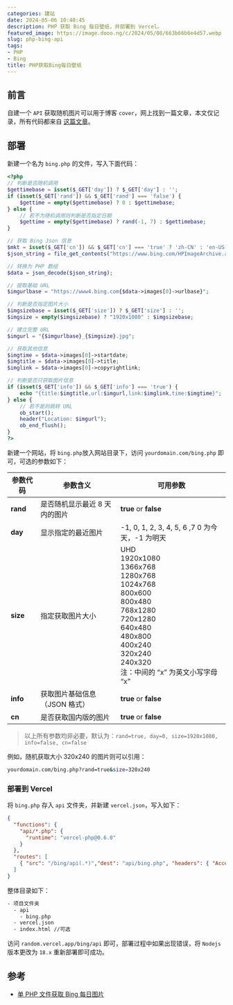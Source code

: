 ```yaml
---
categories: 建站
date: 2024-05-06 10:40:45
description: PHP 获取 Bing 每日壁纸，并部署到 Vercel。
featured_image: https://image.dooo.ng/c/2024/05/08/663b66b6e4d57.webp
slug: php-bing-api
tags:
- PHP
- Bing
title: PHP获取Bing每日壁纸
---
```

## 前言
自建一个 `API` 获取随机图片可以用于博客 `cover`，网上找到一篇文章，本文仅记录，所有代码都来自 [这篇文章](https://yjk.im.sb/get-bing-daily-images/)。

## 部署
新建一个名为 `bing.php` 的文件，写入下面代码：
```php
<?php
// 判断是否随机调用
$gettimebase = isset($_GET['day']) ? $_GET['day'] : '';
if (isset($_GET['rand']) && $_GET['rand'] === 'false') {
    $gettime = empty($gettimebase) ? 0 : $gettimebase;
} else {
    // 若不为随机调用则判断是否指定日期
    $gettime = empty($gettimebase) ? rand(-1, 7) : $gettimebase;
}

// 获取 Bing Json 信息
$mkt = isset($_GET['cn']) && $_GET['cn'] === 'true' ? 'zh-CN' : 'en-US';
$json_string = file_get_contents("https://www.bing.com/HPImageArchive.aspx?format=js&idx=$gettime&n=1&mkt=$mkt");

// 转换为 PHP 数组
$data = json_decode($json_string);

// 提取基础 URL
$imgurlbase = "https://www4.bing.com{$data->images[0]->urlbase}";

// 判断是否指定图片大小
$imgsizebase = isset($_GET['size']) ? $_GET['size'] : '';
$imgsize = empty($imgsizebase) ? "1920x1080" : $imgsizebase;

// 建立完整 URL
$imgurl = "{$imgurlbase}_{$imgsize}.jpg";

// 获取其他信息
$imgtime = $data->images[0]->startdate;
$imgtitle = $data->images[0]->title;
$imglink = $data->images[0]->copyrightlink;

// 判断是否只获取图片信息
if (isset($_GET['info']) && $_GET['info'] === 'true') {
    echo "{title:$imgtitle,url:$imgurl,link:$imglink,time:$imgtime}";
} else {
    // 若不是则跳转 URL
    ob_start();
    header("Location: $imgurl");
    ob_end_flush();
}
?>
```
新建一个网站，将 `bing.php`放入网站目录下，访问 `yourdomain.com/bing.php` 即可，可选的参数如下：

| 参数代码 | 参数含义                      | 可用参数                                                     |
| -------- | ----------------------------- | ------------------------------------------------------------ |
| **rand** | 是否随机显示最近 8 天内的图片 | **true** or **false**                                        |
| **day**  | 显示指定的最近图片            | -1, 0, 1, 2, 3, 4, 5, 6 ,7 0 为今天，-1 为明天               |
| **size** | 指定获取图片大小              | UHD<br />1920x1080<br />1366x768<br />1280x768<br />1024x768<br />800x600<br />800x480<br />768x1280<br />720x1280<br />640x480<br />480x800<br />400x240<br />320x240<br />240x320<br />注：中间的 “x” 为英文小写字母 “x” |
| **info** | 获取图片基础信息（JSON 格式） | **true** or **false**                                        |
| **cn**   | 是否获取国内版的图片          | **true** or **false**                                        |


> 以上所有参数均非必要，默认为：`rand=true, day=0, size=1920x1080, info=false, cn=false`

例如，随机获取大小 320x240 的图片则可以引用：
```bash
yourdomain.com/bing.php?rand=true&size=320x240
```
### 部署到 Vercel
将 `bing.php` 存入 `api` 文件夹，并新建 `vercel.json`，写入如下：
```json
{
  "functions": {
    "api/*.php": {
      "runtime": "vercel-php@0.6.0"
    }
  },
  "routes": [
  	{ "src": "/bing/api(.*)","dest": "api/bing.php", "headers": { "Access-Control-Allow-Origin": "*" }}
  ]
}
```
整体目录如下：
```bash
- 项目文件夹
  - api
    - bing.php
  - vercel.json
  - index.html //可选
```

访问 `random.vercel.app/bing/api` 即可，部署过程中如果出现错误，将 `Nodejs` 版本更改为 `18.x` 重新部署即可成功。

## 参考
- [单 PHP 文件获取 Bing 每日图片](https://yjk.im.sb/get-bing-daily-images/#)